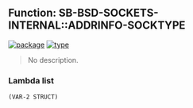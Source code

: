 ## Function: SB-BSD-SOCKETS-INTERNAL::ADDRINFO-SOCKTYPE
[![package](https://img.shields.io/badge/Package-SB--BSD--SOCKETS--INTERNAL-5f9ea0.svg?style=social&colorA=999999)](../) [![type](https://img.shields.io/badge/Type-Function-5f9ea0.svg?style=social&colorA=999999)](../#function) 

> No description.

### Lambda list
```
(VAR-2 STRUCT)
```
